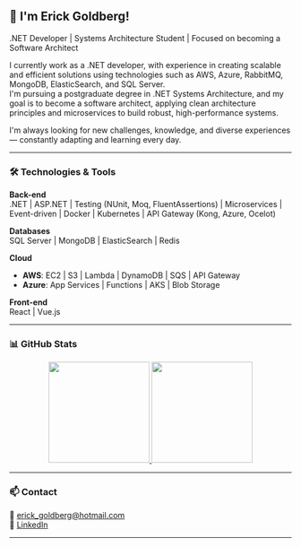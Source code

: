 ## 👋 I'm Erick Goldberg!

.NET Developer | Systems Architecture Student | Focused on becoming a Software Architect 

I currently work as a .NET developer, with experience in creating scalable and efficient solutions using technologies such as AWS, Azure, RabbitMQ, MongoDB, ElasticSearch, and SQL Server.  
I'm pursuing a postgraduate degree in .NET Systems Architecture, and my goal is to become a software architect, applying clean architecture principles and microservices to build robust, high-performance systems.

I'm always looking for new challenges, knowledge, and diverse experiences — constantly adapting and learning every day.

---

### 🛠️ Technologies & Tools

**Back-end**  
.NET | ASP.NET | Testing (NUnit, Moq, FluentAssertions) | Microservices | Event-driven | Docker | Kubernetes | API Gateway (Kong, Azure, Ocelot)

**Databases**  
SQL Server | MongoDB | ElasticSearch | Redis

**Cloud**  
- **AWS**: EC2 | S3 | Lambda | DynamoDB | SQS | API Gateway  
- **Azure**: App Services | Functions | AKS | Blob Storage

**Front-end**  
React | Vue.js

---

### 📊 GitHub Stats

<div align="center">
  <a href="https://github.com/ErickGoldberg">
    <img height="180em" src="https://github-readme-stats.vercel.app/api?username=ErickGoldberg&show_icons=true&theme=dark&include_all_commits=true&count_private=true"/>
    <img height="180em" src="https://github-readme-stats.vercel.app/api/top-langs/?username=ErickGoldberg&layout=compact&langs_count=7&theme=dark"/>
  </a>
</div>

---

### 📫 Contact

📧 erick_goldberg@hotmail.com  
🔗 [LinkedIn](https://www.linkedin.com/in/erick-goldberg/)

---
